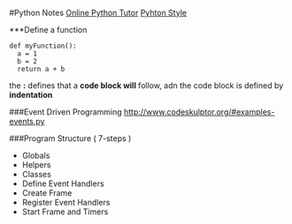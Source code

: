 #Python Notes
[Online Python Tutor](http://pythontutor.com/)
[Pyhton Style](https://docs.python.org/2/tutorial/controlflow.html#intermezzo-coding-style)

***Define a function
```{P}
def myFunction():
  a = 1
  b = 2
  return a + b
```
the **:** defines that a **code block will** follow, adn the code block is defined by **indentation**

###Event Driven Programming
http://www.codeskulptor.org/#examples-events.py

###Program Structure ( 7-steps )
- Globals
- Helpers
- Classes
- Define Event Handlers
- Create Frame
- Register Event Handlers
- Start Frame and Timers

